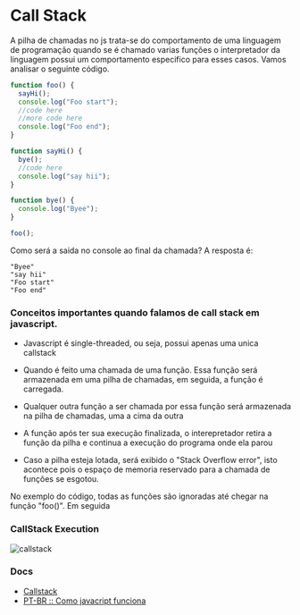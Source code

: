 # Call Stack

A pilha de chamadas no js trata-se do comportamento de uma linguagem de programação quando se é chamado varias funções o interpretador da linguagem possui um comportamento especifico para esses casos. Vamos analisar o seguinte código.

```js
function foo() {
  sayHi();
  console.log("Foo start");
  //code here
  //more code here
  console.log("Foo end");
}

function sayHi() {
  bye();
  //code here
  console.log("say hii");
}

function bye() {
  console.log("Byee");
}

foo();
```

Como será a saida no console ao final da chamada? A resposta é:

```
"Byee"
"say hii"
"Foo start"
"Foo end"

```

### Conceitos importantes quando falamos de call stack em javascript.

- Javascript é single-threaded, ou seja, possui apenas uma unica callstack

- Quando é feito uma chamada de uma função. Essa função será armazenada em uma pilha de chamadas, em seguida, a função é carregada.

- Qualquer outra função a ser chamada por essa função será armazenada na pilha de chamadas, uma a cima da outra

- A função após ter sua execução finalizada, o interepretador retira a função da pilha e continua a execução do programa onde ela parou

- Caso a pilha esteja lotada, será exibido o "Stack Overflow error", isto acontece pois o espaço de memoria reservado para a chamada de funções se esgotou.

No exemplo do código, todas as funções são ignoradas até chegar na função "foo()". Em seguida

### CallStack Execution

![callstack](https://github.com/Sylvn001/lesson-of-the-day/assets/50564121/a9563884-c4b1-450f-97fe-a8f1836591a4)

### Docs

- [Callstack](https://developer.mozilla.org/pt-BR/docs/Glossary/Call_stack)
- [PT-BR :: Como javacript funciona](https://medium.com/reactbrasil/como-o-javascript-funciona-uma-vis%C3%A3o-geral-da-engine-runtime-e-da-call-stack-471dd5e1aa30)
